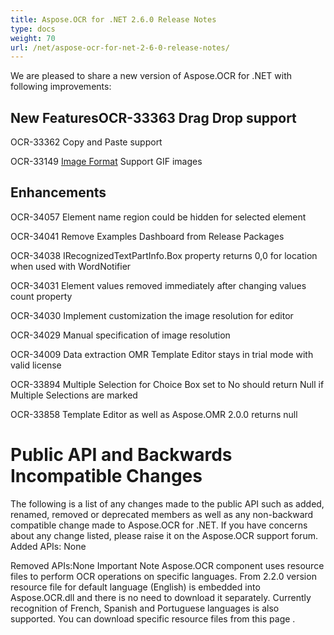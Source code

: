 ```yaml
---
title: Aspose.OCR for .NET 2.6.0 Release Notes
type: docs
weight: 70
url: /net/aspose-ocr-for-net-2-6-0-release-notes/
---
```


We are pleased to share a new version of Aspose.OCR for .NET with following improvements:
## **New FeaturesOCR-33363 Drag Drop support**
OCR-33362 Copy and Paste support

OCR-33149 [Image Format](/pages/createpage.action?spaceKey=ocrnet&title=Image+Format&linkCreation=true&fromPageId=17336037) Support GIF images
## **Enhancements**
OCR-34057 Element name region could be hidden for selected element

OCR-34041 Remove Examples Dashboard from Release Packages

OCR-34038 IRecognizedTextPartInfo.Box property returns 0,0 for location when used with WordNotifier

OCR-34031 Element values removed immediately after changing values count property

OCR-34030 Implement customization the image resolution for editor

OCR-34029 Manual specification of image resolution

OCR-34009 Data extraction OMR Template Editor stays in trial mode with valid license

OCR-33894 Multiple Selection for Choice Box set to No should return Null if Multiple Selections are marked

OCR-33858 Template Editor as well as Aspose.OMR 2.0.0 returns null
# **Public API and Backwards Incompatible Changes**
The following is a list of any changes made to the public API such as added, renamed, removed or deprecated members as well as any non-backward compatible change made to Aspose.OCR for .NET. If you have concerns about any change listed, please raise it on the Aspose.OCR support forum.
Added APIs: None

Removed APIs:None
Important Note
Aspose.OCR component uses resource files to perform OCR operations on specific languages. From 2.2.0 version resource file for default language (English) is embedded into Aspose.OCR.dll and there is no need to download it separately. Currently recognition of French, Spanish and Portuguese languages is also supported. You can download specific resource files from this page
. 
